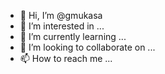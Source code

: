 - 👋 Hi, I’m @gmukasa
- 👀 I’m interested in ...
- 🌱 I’m currently learning ...
- 💞️ I’m looking to collaborate on ...
- 📫 How to reach me ...

<!---
gmukasa/gmukasa is a ✨ special ✨ repository because its `README.md` (this file) appears on your GitHub profile.
You can click the Preview link to take a look at your changes.
--->
